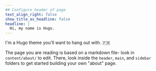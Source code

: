 ```yaml
---
## Configure header of page
text_align_right: false
show_title_as_headline: false
headline: |
  Hi, my name is Hugo.
---
```


<!-- this is a subheadline -->
I'm a Hugo theme you'll want to hang out with. :fr: 

The page you are reading is based on a markdown file- look in `content/about/` to edit. There, look inside the `header`, `main`, and `sidebar` folders to get started building your own "about" page.